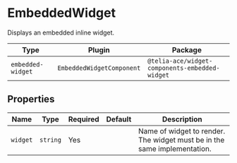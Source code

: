 # EmbeddedWidget

Displays an embedded inline widget.

| Type              | Plugin                    | Package                                        |
| ----------------- | ------------------------- | ---------------------------------------------- |
| `embedded-widget` | `EmbeddedWidgetComponent` | `@telia-ace/widget-components-embedded-widget` |

## Properties

| Name     | Type     | Required | Default | Description                                                              |
| -------- | -------- | -------- | ------- | ------------------------------------------------------------------------ |
| `widget` | `string` | Yes      |         | Name of widget to render. The widget must be in the same implementation. |
